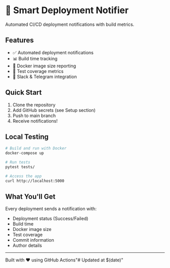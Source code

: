 # 🚀 Smart Deployment Notifier

Automated CI/CD deployment notifications with build metrics.

## Features
- ✅ Automated deployment notifications
- 📊 Build time tracking
- 🐳 Docker image size reporting
- 🧪 Test coverage metrics
- 📱 Slack & Telegram integration

## Quick Start

1. Clone the repository
2. Add GitHub secrets (see Setup section)
3. Push to main branch
4. Receive notifications!

## Local Testing
```bash
# Build and run with Docker
docker-compose up

# Run tests
pytest tests/

# Access the app
curl http://localhost:5000
```

## What You'll Get

Every deployment sends a notification with:
- Deployment status (Success/Failed)
- Build time
- Docker image size
- Test coverage
- Commit information
- Author details

---

Built with ❤️ using GitHub Actions"# Updated at $(date)" 
